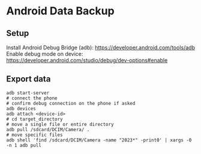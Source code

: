 # Android Data Backup

## Setup 
Install Android Debug Bridge (adb): https://developer.android.com/tools/adb
Enable debug mode on device: https://developer.android.com/studio/debug/dev-options#enable

## Export data
```shell
adb start-server
# connect the phone
# confirm debug connection on the phone if asked
adb devices
adb attach <device-id>
# cd target_directory 
# move a single file or entire directory
adb pull /sdcard/DCIM/Camera/ .
# move specific files
adb shell 'find /sdcard/DCIM/Camera -name "2023*" -print0' | xargs -0 -n 1 adb pull
```
